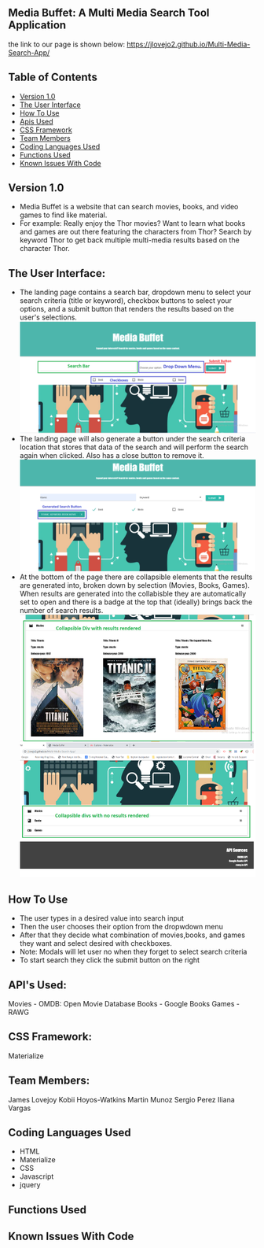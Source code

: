 ## Media Buffet: A Multi Media Search Tool Application

the link to our page is shown below:
https://jlovejo2.github.io/Multi-Media-Search-App/

## Table of Contents
* [Version 1.0](#version-1.0)
* [The User Interface](#the-user-interface)
* [How To Use](#how-to-use)
* [Apis Used](#apis-used)
* [CSS Framework](#css-framework)
* [Team Members](#team-members)
* [Coding Languages Used](#coding-languages-used)
* [Functions Used](#functions-used)
* [Known Issues With Code](#known-issues-with-code)

## Version 1.0
* Media Buffet is a website that can search movies, books, and video games to find like material.
* For example: Really enjoy the Thor movies? Want to learn what books and games are out there featuring the characters from Thor? Search by keyword Thor to get back multiple multi-media results based on the character Thor. 

## The User Interface:
* The landing page contains a search bar, dropdown menu to select your search criteria (title or keyword), checkbox buttons to select your options, and a submit button that renders the results based on the user's selections. 
![alt text](assets/images/screenshot_searchCriteria.png "Screenshot Search Criteria")
* The landing page will also generate a button under the search criteria location that stores that data of the search and will perform the search again when clicked.  Also has a close button to remove it.
![alt text](assets/images/screenshot_searchButton.png "Screenshot Search Criteria")
* At the bottom of the page there are collapsible elements that the results are generated into, broken down by selection (Movies, Books, Games). When results are generated into the collabisble they are automatically set to open and there is a badge at the top that (ideally) brings back the number of search results.
![alt text](assets/images/screenshot_collapsibleDivs.png "Screenshot Collapsible Divs")

## How To Use
* The user types in a desired value into search input
* Then the user chooses their option from the dropwdown menu
* After that they decide what combination of movies,books, and games they want and select desired with checkboxes.
* Note: Modals will let user no when they forget to select search criteria
* To start search they click the submit button on the right

## API's Used:
Movies - OMDB: Open Movie Database
Books - Google Books
Games - RAWG

## CSS Framework:
Materialize

## Team Members:
James Lovejoy
Kobii Hoyos-Watkins
Martin Munoz
Sergio Perez
Iliana Vargas

## Coding Languages Used
* HTML
* Materialize
* CSS
* Javascript
* jquery

## Functions Used


## Known Issues With Code
